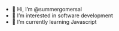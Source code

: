 - 👋 Hi, I’m @summergomersal
- 👀 I’m interested in software development
- 🌱 I’m currently learning Javascript

<!---
summergomersal/summergomersal is a ✨ special ✨ repository because its `README.md` (this file) appears on your GitHub profile.
You can click the Preview link to take a look at your changes.
--->
